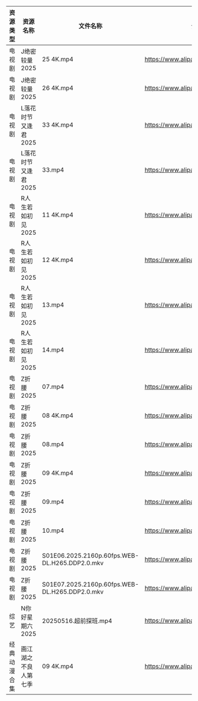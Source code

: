 | 资源类型   | 资源名称         | 文件名称                                           | 分享链接                                 | 更新时间                |
| ------ | ------------ | ---------------------------------------------- | ------------------------------------ | ------------------- |
| 电视剧    | J绝密较量2025    | 25 4K.mp4                                      | https://www.alipan.com/s/mzzBES5zNic | 2025-05-16 08:05:14 |
| 电视剧    | J绝密较量2025    | 26 4K.mp4                                      | https://www.alipan.com/s/mzzBES5zNic | 2025-05-16 08:05:14 |
| 电视剧    | L落花时节又逢君2025 | 33 4K.mp4                                      | https://www.alipan.com/s/cQFMhDnX7Xh | 2025-05-16 20:05:25 |
| 电视剧    | L落花时节又逢君2025 | 33.mp4                                         | https://www.alipan.com/s/cQFMhDnX7Xh | 2025-05-16 19:05:24 |
| 电视剧    | R人生若如初见2025  | 11 4K.mp4                                      | https://www.alipan.com/s/ZQ9cL77ZgpR | 2025-05-16 08:05:24 |
| 电视剧    | R人生若如初见2025  | 12 4K.mp4                                      | https://www.alipan.com/s/ZQ9cL77ZgpR | 2025-05-16 08:05:23 |
| 电视剧    | R人生若如初见2025  | 13.mp4                                         | https://www.alipan.com/s/ZQ9cL77ZgpR | 2025-05-16 20:05:29 |
| 电视剧    | R人生若如初见2025  | 14.mp4                                         | https://www.alipan.com/s/ZQ9cL77ZgpR | 2025-05-16 20:05:29 |
| 电视剧    | Z折腰2025      | 07.mp4                                         | https://www.alipan.com/s/kCjr5eSAX6i | 2025-05-16 19:05:47 |
| 电视剧    | Z折腰2025      | 08 4K.mp4                                      | https://www.alipan.com/s/kCjr5eSAX6i | 2025-05-16 19:05:47 |
| 电视剧    | Z折腰2025      | 08.mp4                                         | https://www.alipan.com/s/kCjr5eSAX6i | 2025-05-16 19:05:46 |
| 电视剧    | Z折腰2025      | 09 4K.mp4                                      | https://www.alipan.com/s/kCjr5eSAX6i | 2025-05-16 19:05:45 |
| 电视剧    | Z折腰2025      | 09.mp4                                         | https://www.alipan.com/s/kCjr5eSAX6i | 2025-05-16 19:05:45 |
| 电视剧    | Z折腰2025      | 10.mp4                                         | https://www.alipan.com/s/kCjr5eSAX6i | 2025-05-16 19:05:44 |
| 电视剧    | Z折腰2025      | S01E06.2025.2160p.60fps.WEB-DL.H265.DDP2.0.mkv | https://www.alipan.com/s/kCjr5eSAX6i | 2025-05-16 19:05:44 |
| 电视剧    | Z折腰2025      | S01E07.2025.2160p.60fps.WEB-DL.H265.DDP2.0.mkv | https://www.alipan.com/s/kCjr5eSAX6i | 2025-05-16 19:05:43 |
| 综艺     | N你好星期六2025   | 20250516.超前探班.mp4                              | https://www.alipan.com/s/nvuMvPrHLGa | 2025-05-16 13:06:04 |
| 经典动漫合集 | 画江湖之不良人第七季   | 09 4K.mp4                                      | https://www.alipan.com/s/jsjXsFS7KbV | 2025-05-16 08:05:46 |
